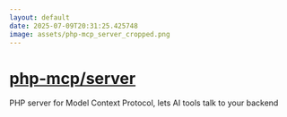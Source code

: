 ```yaml
---
layout: default
date: 2025-07-09T20:31:25.425748
image: assets/php-mcp_server_cropped.png
---
```


# [php-mcp/server](https://github.com/php-mcp/server)

PHP server for Model Context Protocol, lets AI tools talk to your backend

